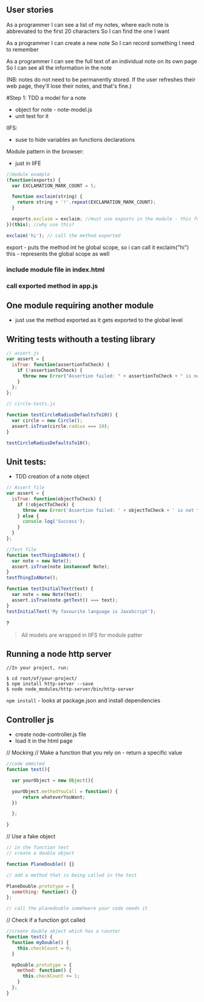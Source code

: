 ## User stories

As a programmer
I can see a list of my notes, where each note is abbreviated to the first 20 characters
So I can find the one I want

As a programmer
I can create a new note
So I can record something I need to remember

As a programmer
I can see the full text of an individual note on its own page
So I can see all the information in the note

(NB: notes do not need to be permanently stored. If the user refreshes their web page, they'll lose their notes, and that's fine.)

#Step 1: TDD a model for a note

- object for note - note-model.js
- unit test for it

IIFS:

- suse to hide variables an functions declarations

Module pattern in the browser:

- just in IIFE

```js
//module example
(function(exports) {
  var EXCLAMATION_MARK_COUNT = 5;

  function exclaim(string) {
    return string + '!'.repeat(EXCLAMATION_MARK_COUNT);
  }

  exports.exclaim = exclaim; //must use exposts in the module - this function is exposed for us to use now / and also hidden implementation details / variales form insde the module don't clash with same name variables form outside the module
})(this); //why use this?

exclaim('hi'); // call the method exported
```

export - puts the method int he global scope, so i can call it exclaim("hi")
this - represents the global scope as well

### include module file in index.html

### call exported method in app.js

## One module requiring another module

- just use the method exported as it gets exported to the global level

## Writing tests withouth a testing library

```js
// assert.js
var assert = {
  isTrue: function(assertionToCheck) {
    if (!assertionToCheck) {
      throw new Error("Assertion failed: " + assertionToCheck + " is not truthy");
    }
  };
};
```

```js
// circle-tests.js

function testCircleRadiusDefaultsTo10() {
  var circle = new Circle();
  assert.isTrue(circle.radius === 10);
}

testCircleRadiusDefaultsTo10();
```

## Unit tests:

- TDD creation of a note object

```js
// Assert file
var assert = {
  isTrue: function(objectToCheck) {
    if (!objectToCheck) {
      throw new Error('Assertion failed: ' + objectToCheck + ' is not truthy');
    } else {
      console.log('Success');
    }
  }
};
```

```js
//Test file
function testThingIsANote() {
  var note = new Note();
  assert.isTrue(note instanceof Note);
}
testThingIsANote();

function testInitialText(text) {
  var note = new Note(text);
  assert.isTrue(note.getText() === text);
}
testInitialText('My favourite language is JavaScript');
```

?

> All models are wrapped in IIFS for module patter

## Running a node http server

```
//In your project, run:

$ cd root/of/your-project/
$ npm install http-server --save
$ node node_modules/http-server/bin/http-server
```

`npm install` - looks at package.json and install dependencies

## Controller js

- create node-controller.js file
- load it in the html page

// Mocking
// Make a function that you rely on - return a specific value

```js
//code ommited
function test(){

  var yourObject = new Object(){

  yourObject.methodYouCall = function() {
      return whateverYouWant;
  })

  };

}
```

// Use a fake object

```js
// in the function test
// create a double object

function PlaneDouble() {}

// add a method that is being called in the test

PlaneDouble.prototype = {
  something: function() {}
};

// call the planedouble somehwere your code needs it
```

// Check if a function got called

```js
//create double object which has a counter
function test() {
  function myDouble() {
    this.checkCount = 0;
  }

  myDouble.prototype = {
    method: function() {
      this.checkCount += 1;
    }
  };
}
```
